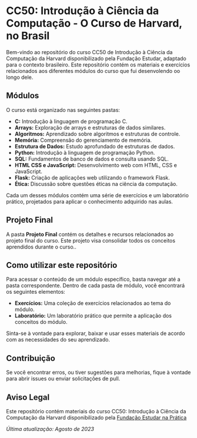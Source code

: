 # CC50: Introdução à Ciência da Computação - O Curso de Harvard, no Brasil

Bem-vindo ao repositório do curso CC50 de Introdução à Ciência da Computação da Harvard disponibilizado pela Fundação Estudar, adaptado para o contexto brasileiro. Este repositório contém os materiais e exercícios relacionados aos diferentes módulos do curso que fui desenvolendo oo longo dele. 

## Módulos

O curso está organizado nas seguintes pastas:

- **C:** Introdução à linguagem de programação C.
- **Arrays:** Exploração de arrays e estruturas de dados similares.
- **Algoritmos:** Aprendizado sobre algoritmos e estruturas de controle.
- **Memória:** Compreensão do gerenciamento de memória.
- **Estrutura de Dados:** Estudo aprofundado de estruturas de dados.
- **Python:** Introdução à linguagem de programação Python.
- **SQL:** Fundamentos de banco de dados e consulta usando SQL.
- **HTML CSS e JavaScript:** Desenvolvimento web com HTML, CSS e JavaScript.
- **Flask:** Criação de aplicações web utilizando o framework Flask.
- **Ética:** Discussão sobre questões éticas na ciência da computação.

Cada um desses módulos contém uma série de exercícios e um laboratório prático, projetados para aplicar o conhecimento adquirido nas aulas.

## Projeto Final

A pasta **Projeto Final** contém os detalhes e recursos relacionados ao projeto final do curso. Este projeto visa consolidar todos os conceitos aprendidos durante o curso..

## Como utilizar este repositório

Para acessar o conteúdo de um módulo específico, basta navegar até a pasta correspondente. Dentro de cada pasta de módulo, você encontrará os seguintes elementos:

- **Exercícios:** Uma coleção de exercícios relacionados ao tema do módulo.
- **Laboratório:** Um laboratório prático que permite a aplicação dos conceitos do módulo.

Sinta-se à vontade para explorar, baixar e usar esses materiais de acordo com as necessidades do seu aprendizado.

## Contribuição

Se você encontrar erros, ou tiver sugestões para melhorias, fique à vontade para abrir issues ou enviar solicitações de pull.

## Aviso Legal

Este repositório contém materiais do curso CC50: Introdução à Ciência da Computação da Harvard disponibilizado pela [Fundação Estudar na Prática](https://ead.napratica.org.br/enrollments)

*Última atualização: Agosto de 2023*
